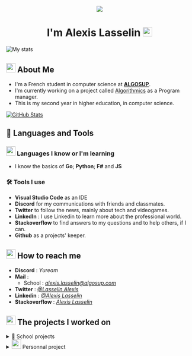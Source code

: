 <p align="center">
  <img src="https://media.giphy.com/media/xTiIzJSKB4l7xTouE8/giphy.gif">
</p>

<h1 align="center">I'm Alexis Lasselin <img src="https://cdn.discordapp.com/emojis/638827717130977282.gif?size=160&quality=lossless" width=25></h1>

![My stats](https://komarev.com/ghpvc/?username=AlexisLasselin&color=brightgreen&style=plastic)

## <img src="https://cdn.discordapp.com/attachments/699735329288093818/1072516646708723813/1045822481803526184.png" width= 25> About Me

- I'm a French student in computer science at [**ALGOSUP**](https://algosup.com/).
- I'm currently working on a project called [Algorithmics](https://github.com/algosup/2022-2023-project-5-algorithmics-Team-4) as a Program manager.
- This is my second year in higher education, in computer science.

[![GitHub Stats](https://github-readme-stats.vercel.app/api?username=AlexisLasselin&show_icons=true&theme=aura)](https://github.com/AlexisLasselin)

## 🚀 Languages and Tools

### <img src="https://cdn.discordapp.com/emojis/854490183071039488.gif?size=160&quality=lossless" width=25> Languages I know or I'm learning

<!-- - I'm currently learning **C++** and **C#**. -->
- I know the basics of **Go**; **Python**; **F#** and **JS**

### 🛠️ Tools I use

- **Visual Studio Code** as an IDE
- **Discord** for my communications with friends and classmates.
- **Twitter** to follow the news, mainly about tech and videogames.
- **LinkedIn** : I use Linkedin to learn more about the professional world.
- **Stackoverflow** to find answers to my questions and to help others, if I can.
- **Github** as a projects' keeper.

## <img src="https://cdn.discordapp.com/emojis/621813805956988972.gif?size=160&quality=lossless" width = 25> How to reach me

- **Discord** : *Yuream*
- **Mail** :
  - School : *alexis.lasselin@algosup.com*
- **Twitter** : *[@Lasselin Alexis](https://twitter.com/LasselinAlexis1)*
- **Linkedin** : *[@Alexis Lasselin](https://www.linkedin.com/in/alexis-lasselin-318649251/)*
- **Stackoverflow** : *[Alexis Lasselin](https://stackoverflow.com/users/20451172/alexis-lasselin)*

## <img src="https://cdn.discordapp.com/emojis/933189860494299176.gif?size=96&quality=lossless" width=25> The projects I worked on


<details>
<summary>🏫 School projects</summary>

  [Year 2022 ➜ 2023](#Year-2022-➜-2023)
  
  1. [APPSolu](#1-APPSolu)
  2. [AppNewsNetwork](#2-AppNewsNetwork)
  3. [FABGen bindings](#3-FABGen-bindings)
  4. [Game design](#4-Game-design)
  5. [Algorithmics](#5-Algorithmics)
  
  [Year 2023 ➜ 2024](#Year-2023-➜-2024)
  
  1. [Rubik's art](#1-Rubiks-art)

| **Period** | **Name** | **Description** | **Link** | **Role** |
:-:|:-:|:-:|:-:|:-:|
|||<a id="Year-2022-➜-2023"></a>***Year 2022 ➜ 2023***|||
| 27 September 2022 ➜ 28 October 2022 | <a id="1-APPSolu"></a>APPSolu | SIGNALL contact us to create a prototype of smart signage for signs | [Our repo](https://github.com/algosup/2022-2023-project-1-smart-signage-Project-4-group) | QA |
| 7 November 2022 ➜ 18 December 2022 | <a id="2-AppNewsNetwork"></a>AppNewsNetwork | Jacobi asked us for a way to improve communication in their factory, so we decided to modify a TV to be able to display the information shared on a website. | [Our repo](https://github.com/algosup/2022-2023-project-2-factory-display-Project-4-group) | Software Engineer |
| 3 January 2023 ➜ 17 Febuary 2023 | <a id="3-FABGen-bindings"></a>FABGen bindings | HARFANG 3D is a French 3D engine company that asked us to design bindings in F# for their 3D engine. | [Our repo](https://github.com/algosup/2022-2023-project-3-harfang3d-binding-Project-4-group) | Project Manager |
| 27 February 2023 ➜ 14 March 2023 | <a id="4-Game-design"></a>Game design | We must create a video game with Unreal Engine 4. | [Our repo](https://github.com/algosup/2022-2023-project-4-game-design-Team-4) | Tech lead |
| 2 May 2023 ➜ 23 June 2023 | <a id="5-Algorithmics"></a>Algorithmics | We're working for Krug Champagne and we have to create a software helping them with the champagne's Blending| [Our repo](https://github.com/algosup/2022-2023-project-5-algorithmics-Team-4) | Program Manager |
|||<a id="Year-2023-➜-2024"></a>***Year 2023 ➜ 2024***|||
| 25 September 2023 ➜ 27 October 2023 | <a id="1-Rubiks-art"></a> Rubik's art | We must build a Rubik's mural for the entrance of the school. | [Our repo](https://github.com/alexislasselin/2023-2024-project-1-rubiks-art-Team-3) | |

</details>

<details>
<summary> <img src="https://cdn.discordapp.com/emojis/979915870576967710.gif?size=160&quality=lossless" width=25> Personnal project</summary>

![my projects](https://media.giphy.com/media/6uGhT1O4sxpi8/giphy.gif)

</details>
